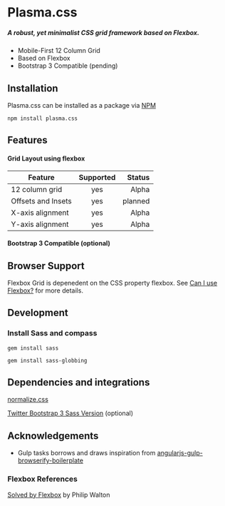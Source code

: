 
# Plasma.css
##### A robust, yet minimalist CSS grid framework based on Flexbox.
- Mobile-First 12 Column Grid
- Based on Flexbox
- Bootstrap 3 Compatible (pending)

## Installation

Plasma.css can be installed as a package via [NPM](https://www.npmjs.com/)

```
npm install plasma.css
``` 

## Features
#### Grid Layout using flexbox

| Feature       | Supported     | Status |
| ------------- |:-------------:| -----:|
| 12 column grid | yes | Alpha |
| Offsets and Insets | yes | planned |
| X-axis alignment | yes | Alpha |
| Y-axis alignment | yes | Alpha |

#### Bootstrap 3 Compatible (optional)

## Browser Support

Flexbox Grid is depenedent on the CSS property flexbox. See [Can I use Flexbox?](http://caniuse.com/#feat=flexbox) for more details.

## Development
<!--
### Install Assemble
```
$ npm install --global assemble

``` -->

### Install Sass and compass
```
gem install sass

gem install sass-globbing

```
<!--
### Start Server
```
$ npm install http-server -g

$ http-server -p 1234

``` -->


## Dependencies and integrations
[normalize.css](https://github.com/necolas/normalize.css/)

[Twitter Bootstrap 3 Sass Version](https://github.com/twbs/bootstrap-sass) (optional)

## Acknowledgements

- Gulp tasks borrows and draws inspiration from [angularjs-gulp-browserify-boilerplate](https://github.com/jakemmarsh/angularjs-gulp-browserify-boilerplate)

### Flexbox References

[Solved by Flexbox](https://philipwalton.github.io/solved-by-flexbox/) by Philip Walton
